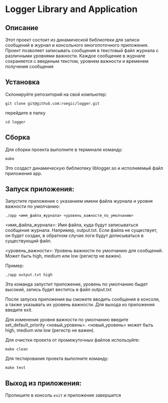# Logger Library and Application

## Описание

Этот проект состоит из динамической библиотеки для записи сообщений в журнал и консольного многопоточного приложения. Проект позволяет записывать сообщения в текстовый файл журнала с различными уровнями важности. Каждое сообщение в журнале сохраняется с введеным текстом, уровнем важности и временем получения сообщения

## Установка
Склонируйте репозиторий на свой компьютер:

```
git clone git@github.com:roegic/logger.git
```

перейдите в папку

```
cd logger
```

## Сборка

Для сборки проекта выполните в терминале команду:
```
make
```

Это создаст динамическую библиотеку liblogger.so и исполняемый файл приложения app.

## Запуск приложения:
Запустите приложение с указанием имени файла журнала и уровня важности по умолчанию:

`./app <имя_файла_журнала> <уровень_важности_по_умолчанию>`

<имя_файла_журнала>: Имя файла, куда будут записываться сообщения журнала. Например, output.txt. Если файла не существует, он будет создан, в обратном случае логи будут дописываться в существующий файл.

<уровень_важности>: Уровень важности по умолчанию для сообщений. Может быть high, medium или low (регистр не важен).

Пример:

```
./app output.txt high
```
 Эта команда запустит приложение, уровень по умолчанию быдет высокий, запись будет веститсь в файл output.txt

После запуска приложения вы сможете вводить сообщения в консоли, а также указывать их уровень важности. Для выхода из приложения введите exit.

Для изменения уровня важности по умолчанию введите set_default_priority <новый_уровень>. <новый_уровень> может быть high, medium или low (регистр не важен).

Для очистки проекта от промежуточных файлов используйте:

```
make clean
```

Для тестирования проекта выполните команду:

```
make test
```

## Выход из приложения:
Пропишите в консоль `exit` и приложение завершится
